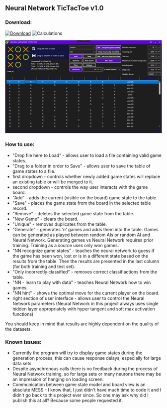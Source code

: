 ## Neural Network TicTacToe v1.0

### Download:

[![Download](https://img.shields.io/badge/download-NeuralNetworkTicTacToe--v1.0-blue.svg)](https://github.com/rvnlord/NeuralNetworkTicTacToe/releases/download/v1.0/TipTacToe.exe)
![Calculations](https://img.shields.io/badge/SHA--256-1DD49CED74D8C2E48E1B49F13DCEF4E2985F0C6EA7938FDFA942CA579F7967A7-darkgreen.svg)

   ![Interface](/Images/2019-02-28_141837.png?raw=true)

### How to use:

* "Drop file here to Load" - allows user to load a file containing valid game states.
* "Drag to a folder in order to Save" - allows user to save the table of game states to a file.
* first dropdown - controls whether newly added game states will replace an existing table or will be merged to it.
* second dropdown - controls the way user interacts with the game board.
* "Add" - adds the current (visible on the board) game state to the table.
* "Save" - places the game state from the board in the selected table record.
* "Remove" - deletes the selected game state from the table.
* "New Game" - clears the board.
* "Unique" - removes duplicates from the table.
* "Generate" - generates 'n' games and adds them into the table. Games can be generated as played between random AIs or random AI and Neural Network. Generating games vs Neural Network requires prior training. Training as a source uses only won games.
* "NN recognize game states" - teaches the neural network to guess if the game has been won, lost or is in a different state based on the results from the table. Then the results are presented in the last column (for both training and test set).
* "Only incorrectly classified" - removes correct classifiactions from the table.
* "NN - learn to play with data" - teaches Neural Network how to win games.
* "NN hint" - shows the optimal move for the current player on the board.
* right section of user interface - allows user to control the Neural Network parameters (Neural Network in this project always uses single hidden layer appropriately with hyper tangent and soft max activation functions)

You should keep in mind that results are highly dependent on the quality of the datasets.


### Known issues:
* Currently the program will try to display game states during the generation process, this can cause response delays, especially for large data sets
* Despite asynchronous calls there is no feedback during the process of Neural Network training, so for large sets or many neurons there may be an impression of hanging on loading screen.
* Communication between game state model and board view is an absolute MESS - I know that, I just didn't have much time to code it and I didn't go back to this project ever since. So one may ask why did I publish this at all? Because some people requested it.











